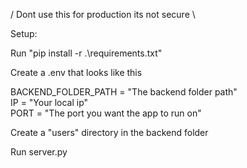 / Dont use this for production its not secure \

Setup:

Run "pip install -r .\requirements.txt"

Create a .env that looks like this

BACKEND_FOLDER_PATH = "The backend folder path"                                                                                                                                                                                                                  
IP = "Your local ip"                                                                                                                                                                                                                  
PORT = "The port you want the app to run on"                                                                                                                                                                                                      

Create a "users" directory in the backend folder

Run server.py
